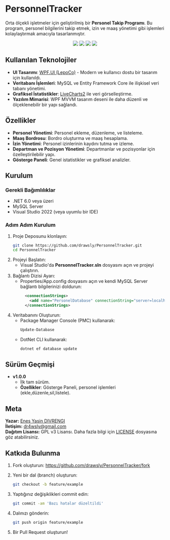 # PersonnelTracker
Orta ölçekli işletmeler için geliştirilmiş bir **Personel Takip Programı**. Bu program, personel bilgilerini takip etmek, izin ve maaş yönetimi gibi işlemleri kolaylaştırmak amacıyla tasarlanmıştır.

<p align="center">
  <img src="https://img.shields.io/github/contributors/drawsly/PersonnelTracker?color=dark-green">
  <img src="https://img.shields.io/github/forks/drawsly/PersonnelTracker?style=social">
  <img src="https://img.shields.io/github/issues/drawsly/PersonnelTracker">
  <img src="https://img.shields.io/github/license/drawsly/PersonnelTracker">
</p>

## Kullanılan Teknolojiler

- **UI Tasarımı**: [WPF.UI (LepoCo)](https://github.com/lepoco/wpfui) - Modern ve kullanıcı dostu bir tasarım için kullanıldı.
- **Veritabanı İşlemleri**: MySQL ve Entity Framework Core ile ilişkisel veri tabanı yönetimi.
- **Grafiksel İstatistikler**: [LiveCharts2](https://github.com/beto-rodriguez/LiveCharts2) ile veri görselleştirme.
- **Yazılım Mimarisi**: WPF MVVM tasarım deseni ile daha düzenli ve ölçeklenebilir bir yapı sağlandı.

## Özellikler
- **Personel Yönetimi**: Personel ekleme, düzenleme, ve listeleme.
- **Maaş Bordrosu**: Bordro oluşturma ve maaş hesaplama.
- **İzin Yönetimi**: Personel izinlerinin kaydını tutma ve izleme.
- **Departman ve Pozisyon Yönetimi**: Departmanlar ve pozisyonlar için özelleştirilebilir yapı.
- **Gösterge Paneli**: Genel istatistikler ve grafiksel analizler.

## Kurulum

### Gerekli Bağımlılıklar
- .NET 6.0 veya üzeri
- MySQL Server
- Visual Studio 2022 (veya uyumlu bir IDE)

### Adım Adım Kurulum

1. Proje Deposunu klonlayın:
   ```sh
   git clone https://github.com/drawsly/PersonnelTracker.git
   cd PersonnelTracker
2. Projeyi Başlatın:
    * Visual Studio'da **PersonnelTracker.sln** dosyasını açın ve projeyi çalıştırın.
3. Bağlantı Dizisi Ayarı:
    * Properties/App.config dosyasını açın ve kendi MySQL Server bağlantı bilgilerinizi doldurun:
        ```xml
          <connectionStrings>
            <add name="PersonelDatabase" connectionString="server=localhost;database=personel_data;user=root;password="/>
          </connectionStrings>
4. Veritabanını Oluşturun:
    * Package Manager Console (PMC) kullanarak:
        ```sh 
        Update-Database
    * DotNet CLI kullanarak:
        ```sh
        dotnet ef database update

## Sürüm Geçmişi
* **v1.0.0**
    * İlk tam sürüm.
    * **Özellikler**: Gösterge Paneli, personel işlemleri (ekle,düzenle,sil,listele).


## Meta
**Yazar:** [Enes Yasin DIVRENGI](https://github.com/drawsly)  
**İletişim:** [dr4wsly@gmail.com](mailto:dr4wsly@gmail.com)  
**Dağıtım Lisansı:** GPL v3 Lisansı. Daha fazla bilgi için [LICENSE](https://github.com/drawsly/PersonnelTracker/blob/master/LICENSE) dosyasına göz atabilirsiniz.  


## Katkıda Bulunma
1. Fork oluşturun: https://github.com/drawsly/PersonnelTracker/fork

2. Yeni bir dal (branch) oluşturun:
    ```bash
    git checkout -b feature/example
3. Yaptığınız değişiklikleri commit edin:
    ```bash
    git commit -am 'Bazı hatalar düzeltildi'
4. Dalınızı gönderin:
    ```bash
    git push origin feature/example
5. Bir Pull Request oluşturun!
